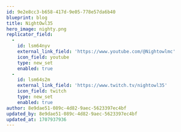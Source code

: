 ```yaml
---
id: 9e2e8cc3-b658-417d-9e05-778e57da6b40
blueprint: blog
title: NightOwl35
hero_image: nighty.png
replicator_field:
  -
    id: lsm64nyv
    external_link_field: 'https://www.youtube.com/@Nightowlmc'
    icon_field: youtube
    type: new_set
    enabled: true
  -
    id: lsm64s2m
    external_link_field: 'https://www.twitch.tv/nightowl35'
    icon_field: twitch
    type: new_set
    enabled: true
author: 8e9dae51-089c-4d82-9aec-5623397ec4bf
updated_by: 8e9dae51-089c-4d82-9aec-5623397ec4bf
updated_at: 1707937936
---
```

